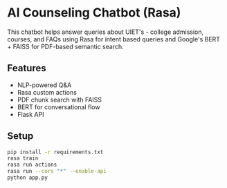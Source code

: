 # AI Counseling Chatbot (Rasa)

This chatbot helps answer queries about UIET's - college admission, courses, and FAQs using Rasa for intent based queries and Google's BERT + FAISS for PDF-based semantic search.

## Features
- NLP-powered Q&A
- Rasa custom actions
- PDF chunk search with FAISS
- BERT for conversational flow
- Flask API
  

## Setup

```bash
pip install -r requirements.txt
rasa train
rasa run actions
rasa run --cors "*" --enable-api
python app.py

